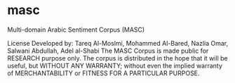 # masc
Multi-domain Arabic Sentiment Corpus (MASC)

License
Developed by:
Tareq Al-Moslmi, Mohammed Al-Bared, Nazlia Omar, Salwani Abdullah, Adel al-Shabi
The MASC Corpus is made public for RESEARCH purpose only.
The corpus is distributed in the hope that it will be useful, but WITHOUT ANY WARRANTY; without even the implied warranty of MERCHANTABILITY or FITNESS FOR A PARTICULAR PURPOSE.
